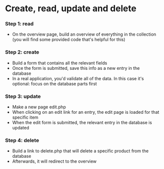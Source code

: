 # Create, read, update and delete

### Step 1: read
- On the overview page, build an overview of everything in the collection (you will find some provided code that's helpful for this)

### Step 2: create
- Build a form that contains all the relevant fields
- Once the form is submitted, save this info as a new entry in the database
- In a real application, you'd validate all of the data. In this case it's optional: focus on the database parts first

### Step 3: update
- Make a new page edit.php
- When clicking on an edit link for an entry, the edit page is loaded for that specific item
- When the edit form is submitted, the relevant entry in the database is updated

### Step 4: delete
- Build a link to delete.php that will delete a specific product from the database
- Afterwards, it will redirect to the overview

